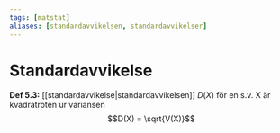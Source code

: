 ```yaml
---
tags: [matstat]
aliases: [standardavvikelsen, standardavvikelser]
---
```

# Standardavvikelse
**Def 5.3:** [[standardavvikelse|standardavvikelsen]] $D(X)$ för en s.v. X är kvadratroten ur variansen $$D(X) = \sqrt{V(X)}$$
